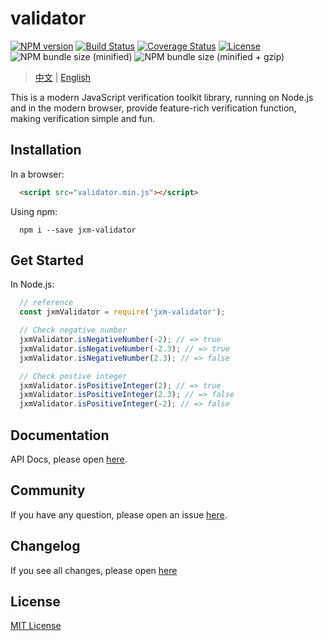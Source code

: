 
validator
===========================

[![NPM version](http://img.shields.io/npm/v/jxm-validator.svg)](https://npmjs.org/package/jxm-validator)
[![Build Status](https://travis-ci.org/sTdobTs/validator.svg?branch=master)](https://travis-ci.org/sTdobTs/validator)
[![Coverage Status](https://coveralls.io/repos/github/sTdobTs/validator/badge.svg?branch=master)](https://coveralls.io/github/sTdobTs/validator?branch=master)
[![License](https://img.shields.io/npm/l/jxm-validator.svg?maxAge=2592000)](https://github.com/sTdobTs/validator/blob/master/LICENSE)
![NPM bundle size (minified)](https://img.shields.io/bundlephobia/min/jxm-validator.svg)
![NPM bundle size (minified + gzip)](https://img.shields.io/bundlephobia/minzip/jxm-validator.svg)

> [中文](https://github.com/sTdobTs/validator/blob/master/README.zh-CN.md) | [English](https://github.com/sTdobTs/validator)

This is a modern JavaScript verification toolkit library, running on Node.js and in the modern browser, provide feature-rich verification function, making verification simple and fun.

## Installation

In a browser:

```html
  <script src="validator.min.js"></script>
```

Using npm:

```shell
  npm i --save jxm-validator
```

## Get Started

In Node.js:

```javascript
  // reference
  const jxmValidator = require('jxm-validator');

  // Check negative number
  jxmValidator.isNegativeNumber(-2); // => true
  jxmValidator.isNegativeNumber(-2.3); // => true
  jxmValidator.isNegativeNumber(2.3); // => false

  // Check postive integer
  jxmValidator.isPositiveInteger(2); // => true
  jxmValidator.isPositiveInteger(2.3); // => false
  jxmValidator.isPositiveInteger(-2); // => false
```

## Documentation

API Docs, please open [here](https://github.com/sTdobTs/validator/blob/master/docs/en-US/APIs.md).

## Community

If you have any question, please open an issue [here](https://github.com/sTdobTs/validator/issues).

## Changelog

If you see all changes, please open [here](https://github.com/sTdobTs/validator/wiki/Changelog)

## License

[MIT License](LICENSE)
